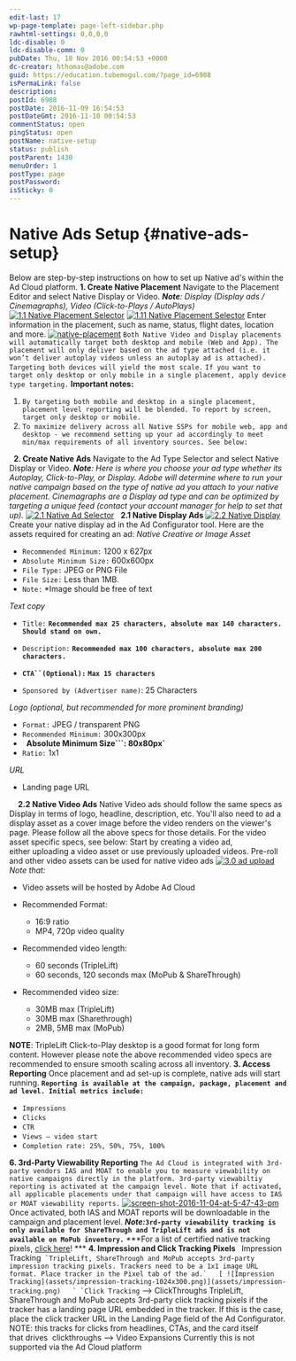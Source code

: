 ```yaml
---
edit-last: 17
wp-page-template: page-left-sidebar.php
rawhtml-settings: 0,0,0,0
ldc-disable: 0
ldc-disable-comm: 0
pubDate: Thu, 10 Nov 2016 00:54:53 +0000
dc-creator: hthomas@adobe.com
guid: https://education.tubemogul.com/?page_id=6988
isPermaLink: false
description: 
postId: 6988
postDate: 2016-11-09 16:54:53
postDateGmt: 2016-11-10 00:54:53
commentStatus: open
pingStatus: open
postName: native-setup
status: publish
postParent: 1430
menuOrder: 1
postType: page
postPassword: 
isSticky: 0
---
```


# Native Ads Setup {#native-ads-setup}

Below are step-by-step instructions on how to set up Native ad's within the Ad Cloud platform. **1. Create Native Placement** Navigate to the Placement Editor and select Native Display or Video. ***Note**: Display (Display ads / Cinemagraphs), Video (Click-to-Plays / AutoPlays)* [ ![1.1 Native Placement Selector](assets/1.1-native-placement-selector-1024x448.png)](assets/1.1-native-placement-selector.png)   [ ![1.11 Native Placement Selector](assets/1.11-native-placement-selector-300x150.png)](assets/1.11-native-placement-selector.png)   Enter information in the placement, such as name, status, flight dates, location and more. [ ![native-placement](assets/native-placement.png)](assets/native-placement.png) `Both Native Video and Display placements will automatically target both desktop and mobile (Web and App). The placement will only deliver based on the ad type attached (i.e. it won’t deliver autoplay videos unless an autoplay ad is attached). Targeting both devices will yield the most scale.` `If you want to target only desktop or only mobile in a single placement, apply device type targeting.` **Important notes:**

1. `By targeting both mobile and desktop in a single placement, placement level reporting will be blended. To report by screen, target only desktop or mobile.`
1. `To maximize delivery across all Native SSPs for mobile web, app and desktop - we recommend setting up your ad accordingly to meet min/max requirements of all inventory sources. See below:`

&nbsp; **2. Create Native Ads** Navigate to the&nbsp;Ad&nbsp;Type Selector&nbsp;and select Native Display or Video. ***Note**:&nbsp;Here is where you choose your ad type whether its Autoplay, Click-to-Play, or Display.&nbsp;Adobe will determine where to run your native campaign based&nbsp;on&nbsp;the type of native ad you attach to your native placement. Cinemagraphs are a Display ad type and can be optimized by targeting a unique feed (contact your account manager for help to set that up).* [ ![2.1 Native Ad Selector](assets/2.1-native-ad-selector-1024x463.png)](assets/2.1-native-ad-selector.png) &nbsp; **2.1 Native Display Ads** [ ![2.2 Native Display](assets/2.2-native-display-1024x649.png)](assets/2.2-native-display.png) &nbsp; Create your native display ad in the Ad Configurator tool. Here are the assets required for creating an ad: *Native Creative or Image Asset*

* `Recommended Minimum:`&nbsp;1200 x 627px
* `Absolute Minimum Size:`&nbsp;600x600px
* `File Type:`&nbsp;JPEG or PNG File
* `File Size:`&nbsp;Less than 1MB.
* `Note:` &#42;Image should be free of text

*Text copy*

* `Title:` **`Recommended max 25 characters, absolute max 140 characters. Should stand on own.`**

* `Description:` **`Recommended max 100 characters, absolute max 200 characters.`**

* **`CTA``(Optional):`** **`Max 15 characters`**
* `Sponsored by (Advertiser name)`:&nbsp;25 Characters

*Logo (optional, but recommended for more prominent branding)*

* `Format:`&nbsp;JPEG / transparent PNG
* `Recommended Minimum:`&nbsp;300x300px
* **` `Absolute Minimum Size```: 80x80px`**
* `Ratio:`&nbsp;1x1

*URL*

* Landing page URL

&nbsp; &nbsp; **2.2 Native Video Ads** Native Video ads should follow the same specs as Display in terms of logo, headline, description, etc. You'll also need to ad a display asset as a cover image before the video renders on the viewer's page. Please follow all the above specs for those details. For the video asset specific specs, see below: Start by&nbsp;creating a video ad, either&nbsp;uploading a video asset or use previously uploaded videos. Pre-roll and other video assets can be used for native video ads [ ![3.0 ad upload](assets/3.0-ad-upload-1024x527.png)](assets/3.0-ad-upload.png) &nbsp; *Note that:*

* Video assets will be hosted by&nbsp;Adobe Ad Cloud
* Recommended Format:

    * 16:9 ratio
    * MP4, 720p video quality

* Recommended video length:

    * 60 seconds (TripleLift)
    * 60 seconds, 120 seconds max (MoPub & ShareThrough)

* Recommended video size:

    * 30MB max (TripleLift)
    * 30MB max (Sharethrough)
    * 2MB, 5MB max (MoPub)

**NOTE**: TripleLift Click-to-Play desktop is a good format for long form content. However please note the above recommended video specs are recommended to ensure smooth scaling across all inventory. **3. Access Reporting** Once placement and ad set-up is complete, native ads will start running. **`Reporting is available at the campaign, package, placement and ad level. Initial metrics include:`**

* `Impressions`
* `Clicks`
* `CTR`
* `Views – video start`
* `Completion rate: 25%, 50%, 75%, 100%`

**6. 3rd-Party Viewability Reporting** `The Ad Cloud is integrated with 3rd-party vendors IAS and MOAT to enable you to measure viewability on native campaigns directly in the platform. 3rd-party viewabiltiy reporting is activated at the campaign level. Note that if activated, all applicable placements under that campaign will have access to IAS or MOAT viewability reports.` [ ![screen-shot-2016-11-04-at-5-47-43-pm](assets/screen-shot-2016-11-04-at-5.47.43-pm.png)](assets/screen-shot-2016-11-04-at-5.47.43-pm.png) Once activated, both IAS and MOAT reports will be downloadable in the campaign and placement level.   *****Note:***`3rd-party viewability tracking is only available for ShareThrough and TripleLift ads and is not available on MoPub inventory.`** ***For a list of certified native tracking pixels, [click here](../user-guide/execution/ad-unit-setup/3rd-party-tracking-adserving/certified-native-tracking-pixels/user-guideexecutionad-unit-setup3rd-party-tracking-adservingcertified-native-tracking-pixels.md)! *** **4. Impression and Click Tracking Pixels** ` `Impression Tracking`` `TripleLift, ShareThrough and MoPub accepts 3rd-party impression tracking pixels. Trackers need to be a 1x1 image URL format. Place tracker in the Pixel tab of the ad.`   [ ![Impression Tracking](assets/impression-tracking-1024x300.png)](assets/impression-tracking.png)   ` `Click Tracking`` --> ClickThroughs TripleLift, ShareThrough and MoPub accepts 3rd-party click tracking pixels if the tracker has a landing page URL embedded in the tracker. If this is the case, place the click tracker URL in the Landing Page field of the Ad Configurator. NOTE: this tracks for clicks from headlines, CTAs, and the card itself that&nbsp;drives&nbsp;&nbsp;clickthroughs --> Video Expansions Currently this is not supported via the Ad Cloud platform &nbsp; &nbsp; 